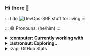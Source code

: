 ### Hi there 👋

<!--
- 🔭 I’m currently working on ...
- 🌱 I’m currently learning ...
- 👯 I’m looking to collaborate on ...
- 🤔 I’m looking for help with ...
- 💬 Ask me about ...
- 📫 How to reach me: ...
-  ...
- ⚡ Fun fact: ...
-->

::: I do ![DevOps-SRE](https://img.shields.io/badge/DevOps-SRE-black) stuff for living :::

::: 😄 Pronouns: (he/him) :::


<details>
  <summary><b>:computer: Currently working with</b></summary>
  <br/>

![bash](https://img.shields.io/badge/bash-%23121011.svg?style=for-the-badge&logo=gnu-bash&logoColor=white)<br/>
![github](https://img.shields.io/badge/github-%23000000.svg?style=for-the-badge&logo=github&logoColor=white)![Gitlab](https://img.shields.io/badge/gitlab-%23e0b580.svg?style=for-the-badge&logo=gitlab&logoColor=white)<br/>
![Terraform](https://img.shields.io/badge/terraform-%235835CC.svg?style=for-the-badge&logo=terraform&logoColor=white)![Ansible](https://img.shields.io/badge/ansible-%231A1918.svg?style=for-the-badge&logo=ansible&logoColor=white)<br/>
![Packer](https://img.shields.io/badge/packer-%231563FF.svg?style=for-the-badge&logo=packer&logoColor=white)<br/>

![AWS](https://img.shields.io/badge/AWS-%23FF9900.svg?style=for-the-badge&logo=amazon-aws&logoColor=white)![Openstack](https://img.shields.io/badge/openstack-%234285F4.svg?style=for-the-badge&logo=openstack&logoColor=red)![ProxMox]((https://img.shields.io/badge/ansible-%231A1918.svg?style=for-the-badge&logo=proxmox&logoColor=orange)<br/>
![Linux](https://img.shields.io/badge/Linux-FCC624?style=for-the-badge&logo=linux&logoColor=black)![Raspberry Pi](https://img.shields.io/badge/-RaspberryPi-C51A4A?style=for-the-badge&logo=Raspberry-Pi)
</details>

<details>
  <summary><b>:astronaut: Exploring..</b></summary>
  <br/>
</details>

<details>
  <summary>:zap: GitHub Stats</summary>

  <img align="left" alt="Ben's GitHub Stats" src="https://github-readme-stats.vercel.app/api?username=benjaminhccarr&show_icons=true&hide_border=false&title_color=ff652f&icon_color=FFE400&bg_color=09131B&text_color=ffffff&border_color=0c1a25" />

</details>
